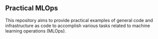 ## Practical MLOps

This repository aims to provide practical examples of general code and infrastructure as code to accomplish various tasks related to machine learning operations (MLOps).